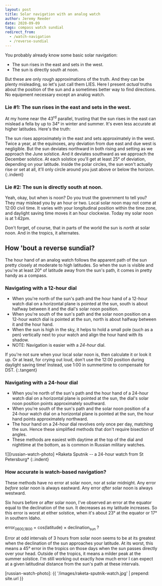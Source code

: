 ```yaml
---
layout: post
title: Solar navigation with an analog watch
author: Jeremy Reeder
date: 2020-09-09
tags: compass watch sundial
redirect_from:
  - /watch-navigation
  - /reverse-sundial
---
```


You probably already know some basic solar navigation:
- The sun rises in the east and sets in the west.
- The sun is directly south at noon.

But these are only rough approximations of the truth. And they can be plenty
misleading, so let's just call them LIES. Here I present _actual_ truths about
the position of the sun and a sometimes better way to find directions. No
equipment necessary except an analog watch.

### Lie #1: The sun rises in the east and sets in the west.

At my home near the 43<sup>rd</sup> parallel, trusting that the sun rises in
the east can mislead a fella by up to 34° in winter and summer. It's even less
accurate at higher latitudes. Here's the truth:

The sun rises approximately in the east and sets approximately in the west.
Twice a year, at the equinoxes, any deviation from due east and due west is
negligible.  But the sun deviates northward in both rising and setting as we
approach the June solstice.  And it deviates southward as we approach the
December solstice.  At each solstice you'll get at least 25° of deviation,
depending on your latitude.  Inside the polar circles, the sun won't actually
rise or set at all, it'll only circle around you just above or below the
horizon.
{:.indent}

### Lie #2: The sun is directly south at noon.

Yeah, okay, but when is noon? Do you trust the government to tell you? They may
mislead you by an hour or two. Local solar noon may not come at 12:00 civil
time. It varies with your longitudinal position within the time zone, and
daylight saving time moves it an hour clockwise. Today my solar noon is at
1:42pm.

Don't forget, of course, that in parts of the world the sun is _north_ at solar
noon. And in the tropics, it alternates.

## How 'bout a reverse sundial?

The hour hand of an analog watch follows the apparent path of the sun pretty
closely at moderate to high latitudes. So when the sun is visible and you're at
least 20° of latitude away from the sun's path, it comes in pretty handy as a
compass.

### Navigating with a 12-hour dial
- When you're north of the sun's path and the hour hand of a 12-hour watch dial on a horizontal plane is pointed at the sun, south is about halfway between it and the dial's solar noon position.
- When you're south of the sun's path and the solar noon position on a 12-hour watch dial is pointed at the sun, north is about halfway between it and the hour hand.
- When the sun is high in the sky, it helps to hold a small pole (such as a pen) vertically next to your watch and align the hour hand with its shadow.
- NOTE: Navigation is easier with a _24-hour_ dial.

If you're not sure when your local solar noon is, then calculate it or look it
up. Or at least, for crying out loud, don't use the 12:00 position during
daylight saving time! Instead, use 1:00 in summertime to compensate for DST.
{:.tangent}

### Navigating with a 24-hour dial
- When you're north of the sun's path and the hour hand of a 24-hour watch dial on a horizontal plane is pointed at the sun, the dial's solar noon position points approximately southward.
- When you're south of the sun's path and the solar noon position of a 24-hour watch dial on a horizontal plane is pointed at the sun, the hour hand points approximately northward.
- The hour hand on a 24-hour dial revolves only once per day, matching the sun. Hence these simplified methods that don't require bisection of angles.
- These methods are easiest with daytime at the top of the dial and nighttime at the bottom, as is common in Russian military watches.

<div class="gallery" markdown="1">
![][russian-watch-photo]
*Raketa Sputnik -- a 24-hour watch from St Petersburg*
{:.indent}
</div>

### How accurate is watch-based navigation?

These methods have no error at solar noon, nor at solar midnight. Any error _before_ solar noon is always eastward. Any error _after_ solar noon is always westward.

Six hours before or after solar noon, I've observed an error at the equator equal to the declination of the sun. It decreases as my latitude increases. So this error is worst at either solstice, when it's about 23° at the equator or 17° in southern Idaho.

error<sub>0600,1800</sub> = cos(latitude) × declination<sub>sun</sub> ?

Error at odd intervals of 3 hours from solar noon seems to be at its greatest when the declination of the sun approaches your latitude. At its worst, this means a 45° error in the tropics on those days when the sun passes directly over your head. Outside of the tropics, it means a milder peak at the summer solstice. I'm still working out exactly how much error I can expect at a given latitudinal distance from the sun's path at these intervals.


[russian-watch-photo]: {{ '/images/raketa-sputnik-watch.jpg' | prepend: site.url }}